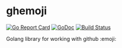 # ghemoji

[![Go Report Card](https://goreportcard.com/badge/github.com/donatj/ghemoji)](https://goreportcard.com/report/github.com/donatj/ghemoji)
[![GoDoc](https://godoc.org/github.com/donatj/ghemoji?status.svg)](https://godoc.org/github.com/donatj/ghemoji)
[![Build Status](https://travis-ci.org/donatj/ghemoji.svg?branch=master)](https://travis-ci.org/donatj/ghemoji)

Golang library for working with github :emoji:
